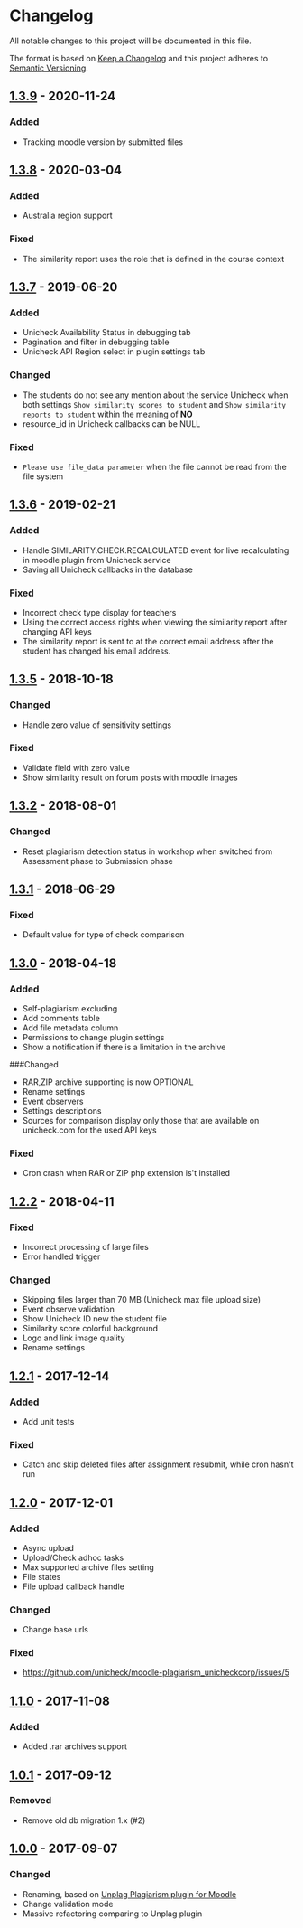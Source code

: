 # Changelog
All notable changes to this project will be documented in this file.

The format is based on [Keep a Changelog](http://keepachangelog.com/en/1.0.0/)
and this project adheres to [Semantic Versioning](http://semver.org/spec/v2.0.0.html).

## [1.3.9] - 2020-11-24
### Added
- Tracking moodle version by submitted files

## [1.3.8] - 2020-03-04
### Added
- Australia region support

### Fixed
- The similarity report uses the role that is defined in the course context

## [1.3.7] - 2019-06-20
### Added
- Unicheck Availability Status in debugging tab
- Pagination and filter in debugging table
- Unicheck API Region select in plugin settings tab

### Changed
- The students do not see any mention about the service Unicheck when both settings
`Show similarity scores to student` and `Show similarity reports to student` within the meaning of **NO**
- resource_id in Unicheck callbacks can be NULL

### Fixed
- `Please use file_data parameter` when the file cannot be read from the file system

## [1.3.6] - 2019-02-21
### Added
- Handle SIMILARITY.CHECK.RECALCULATED event for live recalculating in moodle plugin from Unicheck service
- Saving all Unicheck callbacks in the database

### Fixed
- Incorrect check type display for teachers
- Using the correct access rights when viewing the similarity report after changing API keys
- The similarity report is sent to at the correct email address after the student has changed his email address.

## [1.3.5] - 2018-10-18
### Changed
- Handle zero value of sensitivity settings

### Fixed
- Validate field with zero value
- Show similarity result on forum posts with moodle images

## [1.3.2] - 2018-08-01
### Changed
- Reset plagiarism detection status in workshop when switched from Assessment phase to Submission phase

## [1.3.1] - 2018-06-29
### Fixed
- Default value for type of check comparison

## [1.3.0] - 2018-04-18
### Added
- Self-plagiarism excluding
- Add comments table
- Add file metadata column
- Permissions to change plugin settings
- Show a notification if there is a limitation in the archive

###Changed
- RAR,ZIP archive supporting is now OPTIONAL
- Rename settings
- Event observers
- Settings descriptions
- Sources for comparison display only those that are available on unicheck.com for the used API keys

### Fixed
- Cron crash when RAR or ZIP php extension is't installed

## [1.2.2] - 2018-04-11
### Fixed
- Incorrect processing of large files
- Error handled trigger

### Changed
- Skipping files larger than 70 MB (Unicheck max file upload size)
- Event observe validation
- Show Unicheck ID new the student file
- Similarity score colorful background
- Logo and link image quality
- Rename settings

## [1.2.1] - 2017-12-14
### Added
- Add unit tests

### Fixed
- Catch and skip deleted files after assignment resubmit, while cron hasn't run

## [1.2.0] - 2017-12-01
### Added
- Async upload
- Upload/Check adhoc tasks
- Max supported archive files setting
- File states
- File upload callback handle

### Changed
- Change base urls

### Fixed
- https://github.com/unicheck/moodle-plagiarism_unicheckcorp/issues/5

## [1.1.0] - 2017-11-08
### Added
- Added .rar archives support

## [1.0.1] - 2017-09-12
### Removed
- Remove old db migration 1.x (#2)

## [1.0.0] - 2017-09-07
### Changed
- Renaming, based on [Unplag Plagiarism plugin for Moodle](https://moodle.org/plugins/plagiarism_unplag)
- Change validation mode
- Massive refactoring comparing to Unplag plugin

[1.3.9]: https://github.com/unicheck/moodle-plagiarism_unicheckcorp/releases/tag/v1.3.9
[1.3.8]: https://github.com/unicheck/moodle-plagiarism_unicheckcorp/releases/tag/v1.3.8
[1.3.7]: https://github.com/unicheck/moodle-plagiarism_unicheckcorp/releases/tag/v1.3.7
[1.3.6]: https://github.com/unicheck/moodle-plagiarism_unicheckcorp/releases/tag/v1.3.6
[1.3.5]: https://github.com/unicheck/moodle-plagiarism_unicheckcorp/releases/tag/v1.3.5
[1.3.2]: https://github.com/unicheck/moodle-plagiarism_unicheckcorp/releases/tag/v1.3.2
[1.3.1]: https://github.com/unicheck/moodle-plagiarism_unicheckcorp/releases/tag/v1.3.1
[1.3.0]: https://github.com/unicheck/moodle-plagiarism_unicheckcorp/releases/tag/v1.3.0
[1.2.2]: https://github.com/unicheck/moodle-plagiarism_unicheckcorp/releases/tag/v1.2.2
[1.2.1]: https://github.com/unicheck/moodle-plagiarism_unicheckcorp/releases/tag/v1.2.1
[1.2.0]: https://github.com/unicheck/moodle-plagiarism_unicheckcorp/releases/tag/v1.2.0
[1.1.0]: https://github.com/unicheck/moodle-plagiarism_unicheckcorp/releases/tag/v1.1.0
[1.0.1]: https://github.com/unicheck/moodle-plagiarism_unicheckcorp/releases/tag/v1.0.1
[1.0.0]: https://github.com/unicheck/moodle-plagiarism_unicheckcorp/releases/tag/v1.0.0
